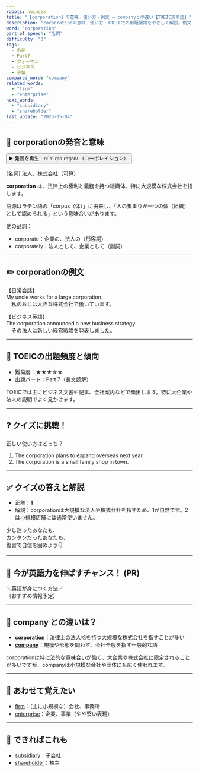 ```yaml
---
robots: noindex
title: "【corporation】の意味・使い方・例文 ― companyとの違い【TOEIC英単語】"
description: "corporationの意味・使い方・TOEICでの出題傾向をやさしく解説。例文・クイズ付きでcompanyとの違いもわかりやすく学べます。"
word: "corporation"
part_of_speech: "名詞"
difficulty: "3"
tags:
  - 名詞
  - Part7
  - フォーマル
  - ビジネス
  - 会議
compared_word: "company"
related_words:
  - "firm"
  - "enterprise"
next_words:
  - "subsidiary"
  - "shareholder"
last_update: "2025-05-04"
---
```


## 🔰 corporationの発音と意味

<button class="play-audio" onclick="playTTS('corporation')">
  <span class="play-audio-main">
    ▶️ 発音を再生　/k`ɔː`rpəˈreɪʃən/
  </span>
  <span class="play-audio-sub">
    （コーポレイション）
  </span>
</button>

[名詞] 法人、株式会社（可算）

**corporation** は、法律上の権利と義務を持つ組織体、特に大規模な株式会社を指します。

語源はラテン語の「corpus（体）」に由来し、「人の集まりが一つの体（組織）として認められる」という意味合いがあります。

他の品詞：  
- corporate：企業の、法人の（形容詞）
- corporately：法人として、企業として（副詞）

---

## ✏️ corporationの例文

【日常会話】  
My uncle works for a large corporation.  
　私のおじは大きな株式会社で働いています。

【ビジネス英語】  
The corporation announced a new business strategy.  
　その法人は新しい経営戦略を発表しました。

---

## 🎯 TOEICの出題頻度と傾向

- 難易度：★★★☆☆
- 出題パート：Part 7（長文読解）

TOEICでは主にビジネス文書や記事、会社案内などで頻出します。特に大企業や法人の説明でよく見かけます。

---

## ❓ クイズに挑戦！

正しい使い方はどっち？

1. The corporation plans to expand overseas next year.  
2. The corporation is a small family shop in town.

---

## ✅ クイズの答えと解説

- 正解：**1**
- 解説：corporationは大規模な法人や株式会社を指すため、1が自然です。2は小規模店舗には通常使いません。

少し迷ったあなたも、  
カンタンだったあなたも、  
復習で自信を固めよう👇️

---

## 🚀 今が英語力を伸ばすチャンス！ (PR)

<div class="info-center">
＼英語が身につく方法／<br>  
（おすすめ情報予定）
</div>

---

## 🤔  company との違いは？

- **corporation**：法律上の法人格を持つ大規模な株式会社を指すことが多い
- **[company](/company)**：規模や形態を問わず、会社全般を指す一般的な語

corporationは特に法的な意味合いが強く、大企業や株式会社に限定されることが多いですが、companyは小規模な会社や団体にも広く使われます。

---

## 🧩 あわせて覚えたい

- [firm](/firm)：（主に小規模な）会社、事務所
- [enterprise](/enterprise)：企業、事業（やや堅い表現）

---

## 📖 できればこれも

- [subsidiary](/subsidiary)：子会社
- [shareholder](/shareholder)：株主

<!-- cvid: aid11_bid00 -->
